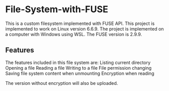 # File-System-with-FUSE
This is a custom filesystem implemented with FUSE API.
This project is implemented to work on Linux version 6.6.9. The project is implemented on a computer with Windows using WSL.
The FUSE version is 2.9.9.
## Features
The features included in this file system are:
Listing current directory
Opening a file
Reading a file
Writing to a file
File permission changing
Saving file system content when unmounting
Encryption when reading

The version without encryption will also be uploaded.
